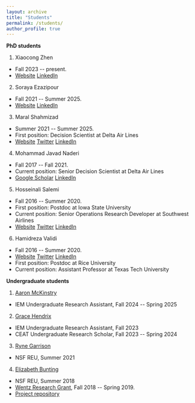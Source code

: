 ```yaml
---
layout: archive
title: "Students"
permalink: /students/
author_profile: true
---
```


**PhD students**
1. Xiaocong Zhen
-   Fall 2023 -- present.
-   [Website](https://jessicaxiaocong.github.io/) [LinkedIn](https://www.linkedin.com/in/xiaocong-zhen-18b1b128b/)

2. Soraya Ezazipour
-   Fall 2021 -- Summer 2025.
-   [Website](https://sorayaezazipour.github.io/) [LinkedIn](https://www.linkedin.com/in/soraya-ezazipour-6630b732/) 

3.  Maral Shahmizad
-   Summer 2021 -- Summer 2025.
-   First position: Decision Scientist at Delta Air Lines
-   [Website](https://maralshahmizad.github.io/MaralShahmizad/) [Twitter](https://twitter.com/maralshah1) [LinkedIn](https://www.linkedin.com/in/maral-shahmizad-8b9a9b19b/)

4.  Mohammad Javad Naderi
-   Fall 2017 -- Fall 2021.
-   Current position: Senior Decision Scientist at Delta Air Lines
-   [Google Scholar](https://scholar.google.com/citations?hl=en&user=CU7bDcwAAAAJ) [LinkedIn](https://www.linkedin.com/in/mohammad-javad-naderi-2985754a/)

5.  Hosseinali Salemi
-   Fall 2016 -- Summer 2020.
-   First position: Postdoc at Iowa State University
-   Current position: Senior Operations Research Developer at Southwest Airlines
-   [Website](https://halisalemi.github.io/) [Twitter](https://twitter.com/HASalemi) [LinkedIn](https://www.linkedin.com/in/hosseinali-salemi-a8762066/)

6.  Hamidreza Validi 
-   Fall 2016 -- Summer 2020.
-   [Website](https://sites.google.com/site/hamidrezavalidi2/home) [Twitter](https://twitter.com/ValidInequality) [LinkedIn](https://www.linkedin.com/in/hamidrezavalidi/)
-   First position: Postdoc at Rice University
-   Current position: Assistant Professor at Texas Tech University


**Undergraduate students**

1.  [Aaron McKinstry](https://www.linkedin.com/in/aaron-mckinstry-594178301/)
-   IEM Undergraduate Research Assistant, Fall 2024 -- Spring 2025
 
2.  [Grace Hendrix](https://www.linkedin.com/in/gracehendrix/)
-   IEM Undergraduate Research Assistant, Fall 2023
-   CEAT Undergraduate Research Scholar, Fall 2023 -- Spring 2024
  
3.  [Ryne Garrison](https://www.linkedin.com/in/ryne-garrison-2b17011b6/)
-   NSF REU, Summer 2021

4.  [Elizabeth Bunting](https://www.linkedin.com/in/elizabeth-bunting-b01927181/)
-   NSF REU, Summer 2018
-   [Wentz Research Grant](https://scholardevelopment.okstate.edu/undergraduate-research/wentz-research-grants), Fall 2018 -- Spring 2019.
-   [Project repository](https://github.com/ebunting/Wentz)  
